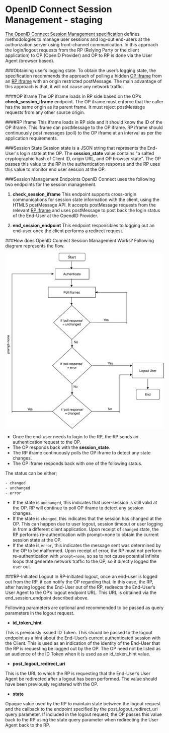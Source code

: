 # OpenID Connect Session Management - staging

[The OpenID Connect Session Management specification](https://openid.net/specs/openid-connect-session-1_0.html)
defines methodologies to manage user sessions and log-out end-users at the authorization server using front-channel communication.
In this approach the login/logout requests from the RP (Relying Party or the client application) to OP (OpenID Provider)
and OP to RP is done via the User Agent (browser based).

###Obtaining user’s logging state.
To obtain the user’s logging state, the specification recommends the approach of polling a hidden [OP iframe](OP-iframe)
from an [RP iframe](RP-iframe) with an origin restricted postMessage. The main advantage of this approach is that, it will not 
cause any network traffic.

####OP iframe
The OP iframe loads in RP side based on the OP’s **check_session_iframe** endpoint.
The OP iframe must enforce that the caller has the same origin as its parent frame.
It must reject postMessage requests from any other source origin.

####RP iframe
This iframe loads in RP side and it should know the ID of the OP iframe.
This iframe can postMessage to the OP iframe. RP iframe should continuously post messages (poll)
to the OP iframe at an interval as per the application requirements.

###Session State
Session state is a JSON string that represents the End-User's login state at the OP.
The **session_state** value contains "a salted cryptographic hash of Client ID, origin URL, and OP browser state".
The OP passes this value to the RP in the authentication response and the RP uses this value 
to monitor end user session at the OP.

###Session Management Endpoints
OpenID Connect uses the following two endpoints for the session management. 

1. **check_session_iframe**
This endpoint supports cross-origin communications for session state information with the client, using the HTML5 postMessage API.
It accepts postMessage requests from the relevant [RP iframe](insertlink) and uses postMessage to post back the login
status of the End-User at the OpendID Provider.

2. **end_session_endpoint**
This endpoint responsibles to logging out an end-user once the client performs a redirect request.

###How does OpenID Connect Session Management Works?
Following diagram represents the flow.

![session-management](../../assets/img/concepts/session-management.png)

- Once the end-user needs to login to the RP, the RP sends an authentication request to the OP.
- The OP responds back with the **session_state**.
- The RP iframe continuously polls the OP iframe to detect any state changes.
- The OP iframe responds back with one of the following status.

The status can be either;

    - changed
    - unchanged
    - error
    
- If the state is `unchanged`, this indicates that user-session is still valid at the OP. RP will continue to poll
  OP iframe to detect any session changes. 
- If the state is `changed`, this indicates that the session has changed at the OP.
  This can happen due to user logout, session timeout or user logging in from a different client application.
  Upon receipt of `changed` state, the RP performs re-authentication with prompt=none 
  to obtain the current session state at the OP.
- If the state is `error`, this indicates the message sent was determined by the OP to be malformed.
  Upon receipt of error, the RP must not perform re-authentication with `prompt=none`,
  so as to not cause potential infinite loops that generate network traffic to the OP, so it directly logged the user out.
  
###RP-Initiated Logout
In RP-initiated logout, once an end-user is logged out from the RP, it can notify the OP regarding that.
In this case, the RP, after having logged the End-User out of the RP,
redirects the End-User’s User Agent to the OP’s logout endpoint URL.
This URL is obtained via the end_session_endpoint described above.

Following parameters are optional and recommended to be passed as query parameters in the logout request.

- **id_token_hint**

This is previously issued ID Token. This should be passed to the logout endpoint as a hint about the End-User’s current
authenticated session with the Client. This is used as an indication of the identity of the End-User that the RP is 
requesting be logged out by the OP. The OP need not be listed as an audience of the ID Token 
when it is used as an id_token_hint value.

- **post_logout_redirect_uri**

This is the URL to which the RP is requesting that the End-User’s User Agent be redirected after a logout has been performed.
The value should have been previously registered with the OP. 

- **state**

Opaque value used by the RP to maintain state between the logout request and the callback to the endpoint
specified by the post_logout_redirect_uri query parameter. If included in the logout request, the OP passes this value
back to the RP using the state query parameter when redirecting the User Agent back to the RP.

